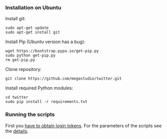 ### Installation on Ubuntu

Install git:

```
sudo apt-get update
sudo apt-get install git
```

Install Pip (Ubuntu version has a bug):
```
wget https://bootstrap.pypa.io/get-pip.py
sudo python get-pip.py
rm get-pip.py
```

Clone repository:

```
git clone https://github.com/megastudio/twitter.git
```

Install required Python modules:

```
cd twitter
sudo pip install -r requirements.txt
```


### Running the scripts

First you [have to obtain login tokens](docs/tokens.md).
For the parameters of the scripts see the [details](docs/scripts.md).
